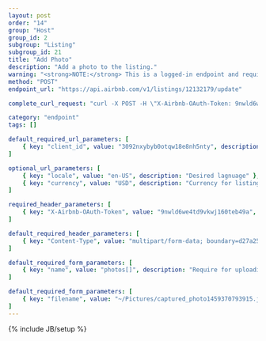 ```yaml
---
layout: post
order: "14"
group: "Host"
group_id: 2
subgroup: "Listing"
subgroup_id: 21
title: "Add Photo"
description: "Add a photo to the listing."
warning: "<strong>NOTE:</strong> This is a logged-in endpoint and requires an <strong>access_token</strong>. See <a href=\"#login-by-email\">Login Endpoints.</a>"
method: "POST"
endpoint_url: "https://api.airbnb.com/v1/listings/12132179/update"

complete_curl_request: "curl -X POST -H \"X-Airbnb-OAuth-Token: 9nwld6we4td9vkwj160teb49a\" -H \"Content-Type: multipart/form-data; boundary=d27a2537-d9c1-40e4-b1f9-209eb38d45ff\" -F name=\"photos[]\" -F filename=\"~/Pictures/captured_photo1459370793915.jpg\" https://api.airbnb.com/v1/listings/12132179/update?client_id=3092nxybyb0otqw18e8nh5nty&locale=en-US&currency=USD"

category: "endpoint"
tags: []

default_required_url_parameters: [
	{ key: "client_id", value: "3092nxybyb0otqw18e8nh5nty", description: "API Key" }
]

optional_url_parameters: [
	{ key: "locale", value: "en-US", description: "Desired lagnuage" },
	{ key: "currency", value: "USD", description: "Currency for listings" }
]

required_header_parameters: [
	{ key: "X-Airbnb-OAuth-Token", value: "9nwld6we4td9vkwj160teb49a", description: "Airbnb auth token (from auth-ing with login endpoints)" }
]

default_required_header_parameters: [
	{ key: "Content-Type", value: "multipart/form-data; boundary=d27a2537-d9c1-40e4-b1f9-209eb38d45ff", description: "Content type" }
]

default_required_form_parameters: [
	{ key: "name", value: "photos[]", description: "Require for uploading picture" }
]

default_required_form_parameters: [
	{ key: "filename", value: "~/Pictures/captured_photo1459370793915.jpg", description: "Filename location" }
]
---
```

{% include JB/setup %}

